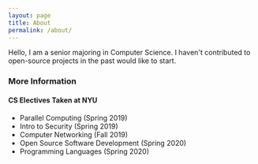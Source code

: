 ```yaml
---
layout: page
title: About
permalink: /about/
---
```


Hello, I am a senior majoring in Computer Science. I haven't contributed to open-source projects in the past would like to start. 

### More Information
#### CS Electives Taken at NYU
* Parallel Computing (Spring 2019)
* Intro to Security (Spring 2019)
* Computer Networking (Fall 2019)
* Open Source Software Development (Spring 2020)
* Programming Languages (Spring 2020)
